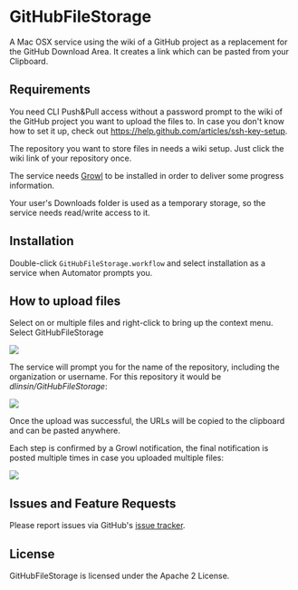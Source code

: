 GitHubFileStorage
=================

A Mac OSX service using the wiki of a GitHub project as a replacement for the GitHub Download Area. 
It creates a link which can be pasted from your Clipboard.

##  Requirements

You need CLI Push&Pull access without a password prompt to the wiki of the GitHub project you want to upload the files to. 
In case you don't know how to set it up, check out https://help.github.com/articles/ssh-key-setup.

The repository you want to store files in needs a wiki setup. Just click the wiki link of your 
repository once.

The service needs [Growl](http://growl.info/) to be installed in order to deliver some progress information.

Your user's Downloads folder is used as a temporary storage, so the service needs read/write access to it.

## Installation

Double-click `GitHubFileStorage.workflow` and select installation as a service when Automator prompts you.

## How to upload files

Select on or multiple files and right-click to bring up the context menu. Select GitHubFileStorage

![](https://github.com/dlinsin/GitHubFileStorage/wiki/files/context_menu_screen.png)

The service will prompt you for the name of the repository, including the organization or username. 
For this repository it would be _dlinsin/GitHubFileStorage_:

![](https://github.com/dlinsin/GitHubFileStorage/wiki/files/repository_name_screen.png)

Once the upload was successful, the URLs will be copied to the clipboard and can be pasted anywhere.

Each step is confirmed by a Growl notification, the final notification is posted multiple times in 
case you uploaded multiple files:

![](https://github.com/dlinsin/GitHubFileStorage/wiki/files/final_growl_screen.png)

## Issues and Feature Requests

Please report issues via GitHub's [issue tracker](https://github.com/dlinsin/GitHubFileStorage/issues).

## License

GitHubFileStorage is licensed under the Apache 2 License.
